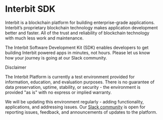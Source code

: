 # Interbit SDK

Interbit is a blockchain platform for building enterprise-grade
applications. Interbit’s proprietary blockchain technology makes
application development better and faster. All of the trust and
reliability of blockchain technology with much less work and
maintenance.

The Interbit Software Development Kit (SDK) enables developers to get
building Interbit powered apps in minutes, not hours. Please let us know
how your journey is going at our Slack community.

<div class="tips warning">
  <p><span></span>Disclaimer</p>
  <p>
    The Interbit Platform is currently a test environment provided for
    information, education, and evaluation purposes. There is no
    guarantee of data preservation, uptime, stability, or security - the
    environment is provided "as is" with no express or implied warranty.
  </p>

  <p>
    We will be updating this environment regularly - adding
    functionality, applications, and addressing issues. Our
    <a href="http://slack.test-interbit.io">Slack community</a> is open
    for reporting issues, feedback, and announcements of updates to the
    platform.
  </p>
</div>
